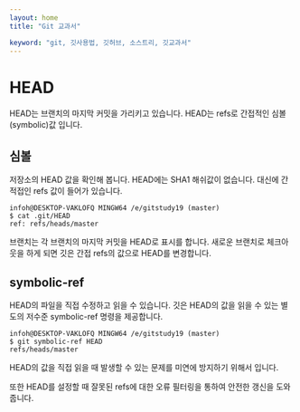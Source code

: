 ```yaml
---
layout: home
title: "Git 교과서"

keyword: "git, 깃사용법, 깃허브, 소스트리, 깃교과서"
---
```

# HEAD
HEAD는 브랜치의 마지막 커밋을 가리키고 있습니다. HEAD는 refs로 간접적인 심볼(symbolic)값 입니다.

## 심볼
저장소의 HEAD 값을 확인해 봅니다. HEAD에는 SHA1 해쉬값이 없습니다. 대신에 간적접인 refs 값이 들어가 있습니다.

```
infoh@DESKTOP-VAKLOFQ MINGW64 /e/gitstudy19 (master)
$ cat .git/HEAD
ref: refs/heads/master
```

브랜치는 각 브랜치의 마지막 커밋을 HEAD로 표시를 합니다. 새로운 브랜치로 체크아웃을 하게 되면 깃은 간접 refs의 값으로 HEAD를 변경합니다.

## symbolic-ref
HEAD의 파일을 직접 수정하고 읽을 수 있습니다. 깃은 HEAD의 값을 읽을 수 있는 별도의 저수준 symbolic-ref 명령을 제공합니다.

```
infoh@DESKTOP-VAKLOFQ MINGW64 /e/gitstudy19 (master)
$ git symbolic-ref HEAD
refs/heads/master
```

HEAD의 값을 직접 읽을 때 발생할 수 있는 문제를 미연에 방지하기 위해서 입니다.

또한 HEAD를 설정할 때 잘못된 refs에 대한 오류 필터링을 통하여 안전한 갱신을 도와줍니다.
